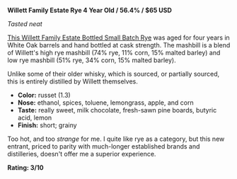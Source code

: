 **Willett Family Estate Rye 4 Year Old / 56.4% / $65 USD**

*Tasted neat*

[This Willett Family Estate Bottled Small Batch Rye](https://www.whiskybase.com/whiskies/whisky/162584/willett-04-year-old) was aged for four years in White Oak barrels and hand bottled at cask strength.  The mashbill is a blend of Willett's high rye mashbill (74% rye, 11% corn, 15% malted barley) and low rye mashbill (51% rye, 34% corn, 15% malted barley).

Unlike some of their older whisky, which is sourced, or partially sourced, this is entirely distilled by Willett themselves.

* **Color:** russet (1.3)
* **Nose:** ethanol, spices, toluene, lemongrass, apple, and corn
* **Taste:** really sweet, milk chocolate, fresh-sawn pine boards, butyric acid, lemon 
* **Finish:** short; grainy

Too hot, and too *strange* for me.  I quite like rye as a category, but this new entrant, priced to parity with much-longer established brands and distilleries, doesn't offer me a superior experience.

**Rating: 3/10**
